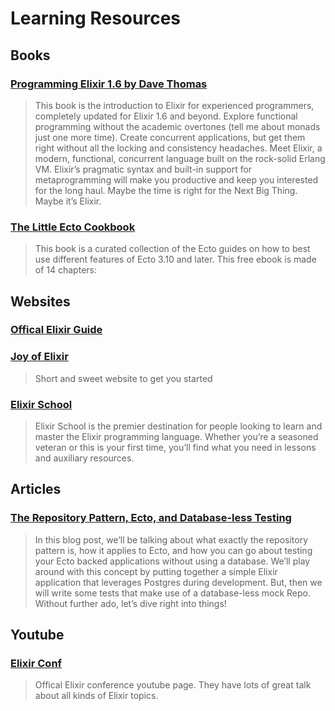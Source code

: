 # Learning Resources

## Books

### [Programming Elixir 1.6 by Dave Thomas](https://pragprog.com/titles/elixir16/programming-elixir-1-6/)

> This book is the introduction to Elixir for experienced programmers, completely updated for Elixir 1.6 and beyond. Explore functional programming without the academic overtones (tell me about monads just one more time). Create concurrent applications, but get them right without all the locking and consistency headaches. Meet Elixir, a modern, functional, concurrent language built on the rock-solid Erlang VM. Elixir’s pragmatic syntax and built-in support for metaprogramming will make you productive and keep you interested for the long haul. Maybe the time is right for the Next Big Thing. Maybe it’s Elixir. 

### [The Little Ecto Cookbook](https://dashbit.co/ebooks/the-little-ecto-cookbook)

> This book is a curated collection of the Ecto guides on how to best use different features of Ecto 3.10 and later. This free ebook is made of 14 chapters:

## Websites

### [Offical Elixir Guide](https://elixir-lang.org/getting-started/introduction.html)

### [Joy of Elixir](https://joyofelixir.com/toc.html)

> Short and sweet website to get you started

### [Elixir School](https://elixirschool.com/en)

> Elixir School is the premier destination for people looking to learn and master the Elixir programming language. Whether you’re a seasoned veteran or this is your first time, you’ll find what you need in lessons and auxiliary resources.

## Articles


### [The Repository Pattern, Ecto, and Database-less Testing](https://akoutmos.com/post/ecto-repo-testing/)

> In this blog post, we’ll be talking about what exactly the repository pattern is, how it applies to Ecto, and how you can go about testing your Ecto backed applications without using a database. We’ll play around with this concept by putting together a simple Elixir application that leverages Postgres during development. But, then we will write some tests that make use of a database-less mock Repo. Without further ado, let’s dive right into things!

## Youtube

### [Elixir Conf](https://www.youtube.com/@ElixirConf)

> Offical Elixir conference youtube page. They have lots of great talk about all kinds of
> Elixir topics. 
